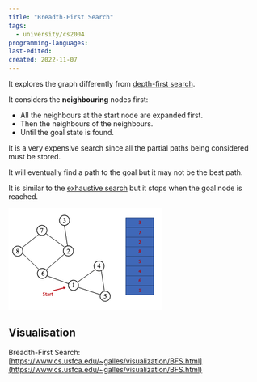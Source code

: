 ```yaml
---
title: "Breadth-First Search"
tags:
  - university/cs2004
programming-languages:
last-edited:
created: 2022-11-07
---
```

It explores the graph differently from [depth-first search](notes/university/cs2004/depth-first-search.md).

It considers the **neighbouring** nodes first:
- All the neighbours at the start node are expanded first.
- Then the neighbours of the neighbours.
- Until the goal state is found.

It is a very expensive search since all the partial paths being considered must be stored.

It will eventually find a path to the goal but it may not be the best path.

It is similar to the [exhaustive search](notes/university/cs2004/exhaustive-search.md) but it stops when the goal node is reached.

![400](notes/images/Screenshot%202022-11-07%20at%2011.32.54.png)

## Visualisation
Breadth-First Search: [https://www.cs.usfca.edu/~galles/visualization/BFS.html](https://www.cs.usfca.edu/~galles/visualization/BFS.html)
